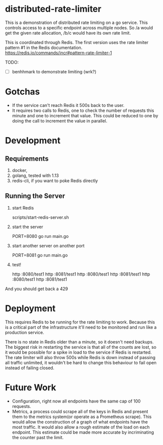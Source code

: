 # distributed-rate-limiter

This is a demonstration of distributed rate limiting on a go
service. This controls access to a specific endpoint across multiple
nodes. So /a would get the given rate allocation, /b/c would have its
own rate limit.

This is coordinated through Redis. The first version uses the rate
limiter pattern #1 in the Redis
documentation. https://redis.io/commands/incr#pattern-rate-limiter-1

TODO:
- [ ] benhhmark to demonstrate limiting (wrk?)

Gotchas
=====
- If the service can't reach Redis it 500s back to the user.
- It requires two calls to Redis, one to check the number of requests
  this minute and one to increment that value. This could be reduced
  to one by doing the call to increment the value in parallel.

Development
=========

## Requirements

1. docker,
2. golang, tested with 1.13
3. redis-cli, if you want to poke Redis directly

## Running the Server

1. start Redis

    scripts/start-redis-server.sh

2. start the server

    PORT=8080 go run main.go

3. start another server on another port

    PORT=8081 go run main.go

4. test!

    http :8080/test1
    http :8081/test1
    http :8080/test1
    http :8081/test1
    http :8080/test1
    http :8081/test1

And you should get back a 429

Deployment
========

This requires Redis to be running for the rate limiting to
work. Because this is a critical part of the infrastructure it'll need
to be monitored and run like a production service.

There is no state in Redis older than a minute, so it doesn't need
backups. The biggest risk in restarting the service is that all of the
counts are lost, so it would be possible for a spike in load to the
service if Redis is restarted. The rate limiter will also throw 500s
while Redis is down instead of passing all traffic unlimited, it
wouldn't be hard to change this behaviour to fail open instead of
failing closed.


Future Work
========

- Configuration, right now all endpoints have the same cap of 100
  requests.
- Metrics, a process could scrape all of the keys in Redis and present
  them to the metrics system(or operate as a Prometheus scrape). This
  would allow the construction of a graph of what endpoints have the
  most traffic. It would also allow a rough estimate of the load on
  each endpoint. This estimate could be made more accurate by
  incriminating the counter past the limit.

